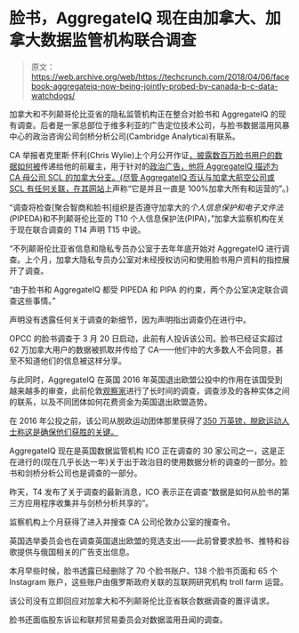 # 脸书，AggregateIQ 现在由加拿大、加拿大数据监管机构联合调查

> 原文：<https://web.archive.org/web/https://techcrunch.com/2018/04/06/facebook-aggregateiq-now-being-jointly-probed-by-canada-b-c-data-watchdogs/>

加拿大和不列颠哥伦比亚省的隐私监管机构正在整合对脸书和 AggregateIQ 的现有调查。后者是一家总部位于维多利亚的广告定位技术公司，与脸书数据滥用风暴中心的政治咨询公司剑桥分析公司(Cambridge Analytica)有联系。

CA 举报者克里斯·怀利(Chris Wylie)上个月公开作证[，披露数百万脸书用户的数据如何被](https://web.archive.org/web/20230404184452/https://techcrunch.com/2018/03/27/facebook-data-misuse-scandal-affects-substantially-more-than-50m-claims-wylie/)传递给他的前雇主，用于针对的[政治广告，他将 AggregateIQ 描述为 CA 母公司 SCL 的加拿大分支。(尽管 AggregateIQ 否认与加拿大航空公司或 SCL 有任何关联，在其](https://web.archive.org/web/20230404184452/https://techcrunch.com/2018/03/29/heres-cambridge-analyticas-plan-for-voters-facebook-data/)[网站](https://web.archive.org/web/20230404184452/https://aggregateiq.com/)上声称“它是并且一直是 100%加拿大所有和运营的”。)

“调查将检查[聚合智商和脸书]组织是否遵守加拿大的*个人信息保护和电子文件法*(PIPEDA)和不列颠哥伦比亚的 T10 个人信息保护法(PIPA)，”加拿大监察机构在关于现在联合调查的 T14 声明 T15 中说。

“不列颠哥伦比亚省信息和隐私专员办公室于去年年底开始对 AggregateIQ 进行调查。上个月，加拿大隐私专员办公室对未经授权访问和使用脸书用户资料的指控展开了调查。

“由于脸书和 AggregateIQ 都受 PIPEDA 和 PIPA 的约束，两个办公室决定联合调查这些事情。”

声明没有透露任何关于调查的新细节，因为声明指出调查仍在进行中。

OPCC 的脸书调查于 3 月 20 日启动，此前有人投诉该公司。脸书已经证实超过 62 万加拿大用户的数据被抓取并传给了 CA——他们中的大多数人不会同意，甚至不知道他们的信息被这样分享。

与此同时，AggregateIQ 在英国 2016 年英国退出欧盟公投中的作用在该国受到越来越多的审查，此前伦敦[观察家](https://web.archive.org/web/20230404184452/https://www.theguardian.com/technology/2017/may/07/the-great-british-brexit-robbery-hijacked-democracy)进行了长时间的调查，调查涉及的各种实体之间的联系，以及不同团体如何花费资金为英国退出欧盟造势。

在 2016 年公投之前，该公司从脱欧运动团体那里获得了[350 万英镑，脱欧运动人士称这是确保他们获胜的关键。](https://web.archive.org/web/20230404184452/https://www.telegraph.co.uk/news/2017/02/24/exclusive-tiny-canadian-company-helped-swing-brexit-vote-leave/)

AggregateIQ 现在是英国数据监管机构 ICO 正在调查的 30 家公司之一，这是正在进行的(现在几乎长达一年)关于出于政治目的使用数据分析的调查的一部分。脸书和剑桥分析公司也是调查的一部分。

昨天，T4 发布了关于调查的最新消息，ICO 表示正在调查“数据是如何从脸书的第三方应用程序收集并与剑桥分析共享的”。

监察机构上个月获得了进入并搜查 CA 公司伦敦办公室的搜查令。

英国选举委员会也在调查英国退出欧盟的竞选支出——此前曾要求脸书、推特和谷歌提供与俄国相关的广告支出信息。

本月早些时候，脸书透露已经删除了 70 个脸书账户、138 个脸书页面和 65 个 Instagram 账户，这些账户由俄罗斯政府关联的互联网研究机构 troll farm 运营。

该公司没有立即回应对加拿大和不列颠哥伦比亚省联合数据调查的置评请求。

脸书还面临股东诉讼和联邦贸易委员会对数据滥用丑闻的调查。